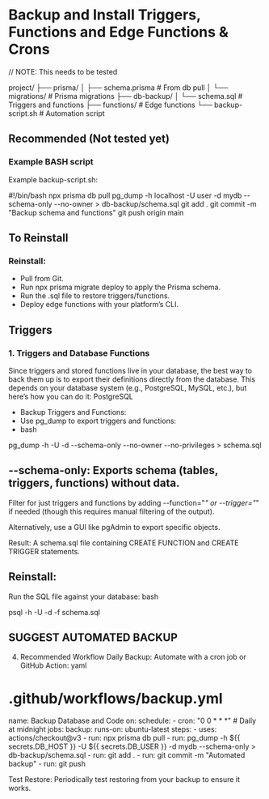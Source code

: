 # Backup and Install Triggers, Functions and Edge Functions & Crons

// NOTE: This needs to be tested

project/
├── prisma/
│ ├── schema.prisma # From db pull
│ └── migrations/ # Prisma migrations
├── db-backup/
│ └── schema.sql # Triggers and functions
├── functions/ # Edge functions
└── backup-script.sh # Automation script

## Recommended (Not tested yet)

### Example BASH script

Example backup-script.sh:

#!/bin/bash
npx prisma db pull
pg_dump -h localhost -U user -d mydb --schema-only --no-owner > db-backup/schema.sql
git add .
git commit -m "Backup schema and functions"
git push origin main

## To Reinstall

### Reinstall:

- Pull from Git.
- Run npx prisma migrate deploy to apply the Prisma schema.
- Run the .sql file to restore triggers/functions.
- Deploy edge functions with your platform’s CLI.

## Triggers

### 1. Triggers and Database Functions

Since triggers and stored functions live in your database, the best way to back them up is to export their definitions directly from the database. This depends on your database system (e.g., PostgreSQL, MySQL, etc.), but here’s how you can do it:
PostgreSQL

- Backup Triggers and Functions:
- Use pg_dump to export triggers and functions:
- bash

pg_dump -h <host> -U <username> -d <database> --schema-only --no-owner --no-privileges > schema.sql

## --schema-only: Exports schema (tables, triggers, functions) without data.

Filter for just triggers and functions by adding --function="_" or --trigger="_" if needed (though this requires manual filtering of the output).

Alternatively, use a GUI like pgAdmin to export specific objects.

Result: A schema.sql file containing CREATE FUNCTION and CREATE TRIGGER statements.

## Reinstall:

Run the SQL file against your database:
bash

psql -h <host> -U <username> -d <database> -f schema.sql

## SUGGEST AUTOMATED BACKUP

4. Recommended Workflow
   Daily Backup: Automate with a cron job or GitHub Action:
   yaml

# .github/workflows/backup.yml

name: Backup Database and Code
on:
schedule: - cron: "0 0 \* \* \*" # Daily at midnight
jobs:
backup:
runs-on: ubuntu-latest
steps: - uses: actions/checkout@v3 - run: npx prisma db pull - run: pg_dump -h ${{ secrets.DB_HOST }} -U ${{ secrets.DB_USER }} -d mydb --schema-only > db-backup/schema.sql - run: git add . - run: git commit -m "Automated backup" - run: git push

Test Restore: Periodically test restoring from your backup to ensure it works.
